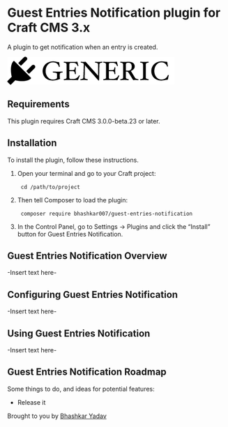 # Guest Entries Notification plugin for Craft CMS 3.x

A plugin to get notification when an entry is created.

![Screenshot](resources/img/plugin-logo.png)

## Requirements

This plugin requires Craft CMS 3.0.0-beta.23 or later.

## Installation

To install the plugin, follow these instructions.

1. Open your terminal and go to your Craft project:

        cd /path/to/project

2. Then tell Composer to load the plugin:

        composer require bhashkar007/guest-entries-notification

3. In the Control Panel, go to Settings → Plugins and click the “Install” button for Guest Entries Notification.

## Guest Entries Notification Overview

-Insert text here-

## Configuring Guest Entries Notification

-Insert text here-

## Using Guest Entries Notification

-Insert text here-

## Guest Entries Notification Roadmap

Some things to do, and ideas for potential features:

* Release it

Brought to you by [Bhashkar Yadav](http://sidd3.com)
